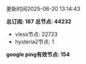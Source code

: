 更新时间2025-06-20 13:14:43

**总订阅: 187**
**总节点: 44232**
- vless节点: 22723
- hysteria2节点: 1

**google ping有效节点: 154**
